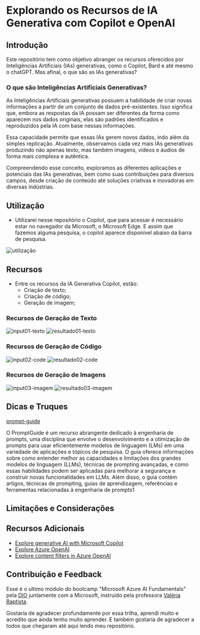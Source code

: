 # Explorando os Recursos de IA Generativa com Copilot e OpenAI

## Introdução

Este repositório tem como objetivo abranger os recursos oferecidos por Inteligências Artificiais (IAs) generativas, como o Copilot, Bard e até mesmo o chatGPT. Mas afinal, o que são as IAs generativas?

### O que são Inteligências Artificiais Generativas?

As Inteligências Artificiais generativas possuem a habilidade de criar novas informações a partir de um conjunto de dados pré-existentes. Isso significa que, embora as respostas da IA possam ser diferentes da forma como aparecem nos dados originais, elas são padrões identificados e reproduzidos pela IA com base nessas informações.

Essa capacidade permite que essas IAs gerem novos dados, indo além da simples replicação. Atualmente, observamos cada vez mais IAs generativas produzindo não apenas texto, mas também imagens, vídeos e áudios de forma mais complexa e autêntica.

Compreendendo esse conceito, exploramos as diferentes aplicações e potenciais das IAs generativas, bem como suas contribuições para diversos campos, desde criação de conteúdo até soluções criativas e inovadoras em diversas indústrias.

## Utilização
- Utilizarei nesse repositório o Copilot, que para acessar é necessário estar no navegador da Microsoft, o Microsoft Edge. E assim que fazemos alguma pesquisa, o copilot aparece disponível abaixo da barra de pesquisa.

![utilização](https://raw.githubusercontent.com/VicLira/exploring-resources-with-microsoft-copilot/main/assets/utilizacao.png)

## Recursos
- Entre os recursos da IA Generativa Copilot, estão: 
    * Criação de texto;
    * Criação de código;
    * Geração de imagem;

### Recursos de Geração de Texto

![input01-texto](https://raw.githubusercontent.com/VicLira/exploring-resources-with-microsoft-copilot/main/inputs/input01-text.png)
![resultado01-texto](https://raw.githubusercontent.com/VicLira/exploring-resources-with-microsoft-copilot/main/outputs/result01-text.png)


### Recursos de Geração de Código

![input02-code](https://raw.githubusercontent.com/VicLira/exploring-resources-with-microsoft-copilot/main/inputs/input02-text.png)
![resultado02-code](https://raw.githubusercontent.com/VicLira/exploring-resources-with-microsoft-copilot/main/outputs/result02-text.png)


### Recursos de Geração de Imagens

![input03-imagem](https://raw.githubusercontent.com/VicLira/exploring-resources-with-microsoft-copilot/main/inputs/input03-text.png)
![resultado03-imagem](https://raw.githubusercontent.com/VicLira/exploring-resources-with-microsoft-copilot/main/outputs/result03-text.png)


## Dicas e Truques

[prompt-guide](https://www.promptingguide.ai/pt )

O PromptGuide é um recurso abrangente dedicado à engenharia de prompts, uma disciplina que envolve o desenvolvimento e a otimização de prompts para usar eficientemente modelos de linguagem (LMs) em uma variedade de aplicações e tópicos de pesquisa. O guia oferece informações sobre como entender melhor as capacidades e limitações dos grandes modelos de linguagem (LLMs), técnicas de prompting avançadas, e como essas habilidades podem ser aplicadas para melhorar a segurança e construir novas funcionalidades em LLMs. Além disso, o guia contém artigos, técnicas de prompting, guias de aprendizagem, referências e ferramentas relacionadas à engenharia de prompts1


## Limitações e Considerações


## Recursos Adicionais

* [Explore generative AI with Microsoft Copilot](https://web.dio.me/lab/explorando-os-recursos-de-ia-generativa-com-copilot-e-openai/learning/1a2619f1-4d92-435a-b010-3baef67cae55#:~:text=Explore%20generative%20AI,in%20Azure%20OpenAI)
* [Explore Azure OpenAI](https://microsoftlearning.github.io/mslearn-ai-fundamentals/Instructions/Labs/13-azure-openai.html)
* [Explore content filters in Azure OpenAI](https://microsoftlearning.github.io/mslearn-ai-fundamentals/Instructions/Labs/14-azure-openai-content-filters.html)


## Contribuição e Feedback

Esse é o ultimo módulo do bootcamp "Microsoft Azure AI Fundamentals" pela [DIO](https://www.dio.me/) juntamente com a Microsoft, instruido pela professora [Valéria Baptista](https://www.linkedin.com/in/valeriabaptista/).

Gostaria de agradecer profundamente por essa trilha, aprendi muito e acredito que ainda tenho muito aprender. E também gostaria de agradecer a todos que chegaram até aqui lendo meu repositório.